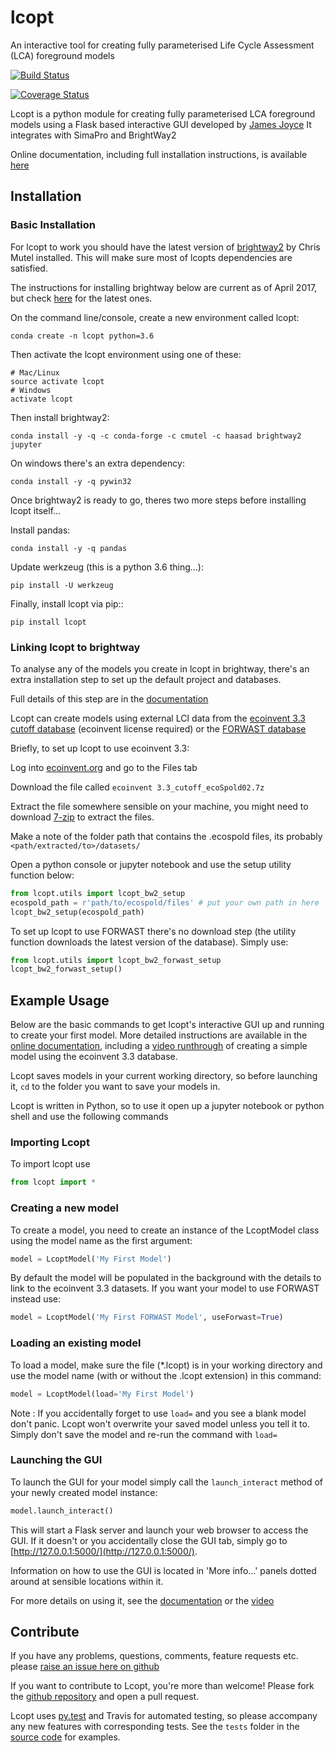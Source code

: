# lcopt
An interactive tool for creating fully parameterised Life Cycle Assessment (LCA) foreground models

[![Build Status](https://travis-ci.org/pjamesjoyce/lcopt.svg?branch=master)](https://travis-ci.org/pjamesjoyce/lcopt)

[![Coverage Status](https://coveralls.io/repos/github/pjamesjoyce/lcopt/badge.svg?branch=master)](https://coveralls.io/github/pjamesjoyce/lcopt?branch=master)

Lcopt is a python module for creating fully parameterised LCA foreground models using a Flask based interactive GUI developed by [James Joyce](https://pjamesjoyce.github.io/)
It integrates with SimaPro and BrightWay2

Online documentation, including full installation instructions, is available [here](http://lcopt.readthedocs.io)

## Installation

### Basic Installation

For lcopt to work you should have the latest version of [brightway2](https://brightwaylca.org/) by Chris Mutel installed.
This will make sure most of lcopts dependencies are satisfied.

The instructions for installing brightway below are current as of April 2017, but check [here](https://docs.brightwaylca.org/installation.html) for the latest ones.

On the command line/console, create a new environment called lcopt:

```
conda create -n lcopt python=3.6
```


Then activate the lcopt environment using one of these:
```
# Mac/Linux
source activate lcopt
# Windows
activate lcopt
```

Then install brightway2:
```
conda install -y -q -c conda-forge -c cmutel -c haasad brightway2 jupyter
```

On windows there's an extra dependency:
```
conda install -y -q pywin32
```

Once brightway2 is ready to go, theres two more steps before installing lcopt itself...

Install pandas:
```
conda install -y -q pandas
```

Update werkzeug (this is a python 3.6 thing...):
```
pip install -U werkzeug
```

Finally, install lcopt via pip::
```
pip install lcopt
```

### Linking lcopt to brightway

To analyse any of the models you create in lcopt in brightway, there's an extra installation step to set up the default project and databases.

Full details of this step are in the [documentation](https://lcopt.readthedocs.io/en/latest/1_installation.html#setting-up-brightway2-for-lcopt)

Lcopt can create models using external LCI data from the [ecoinvent 3.3 cutoff database](http://www.ecoinvent.org/database/ecoinvent-33/ecoinvent-33.html) (ecoinvent license required) or the [FORWAST database](http://forwast.brgm.fr/)

Briefly, to set up lcopt to use ecoinvent 3.3:

Log into [ecoinvent.org](http://www.ecoinvent.org/login-databases.html) and go to the Files tab

Download the file called `ecoinvent 3.3_cutoff_ecoSpold02.7z`

Extract the file somewhere sensible on your machine, you might need to download [7-zip](http://www.7-zip.org/download.html) to extract the files.

Make a note of the folder path that contains the .ecospold files, its probably `<path/extracted/to>/datasets/`

Open a python console or jupyter notebook and use the setup utility function below:

```python
from lcopt.utils import lcopt_bw2_setup
ecospold_path = r'path/to/ecospold/files' # put your own path in here
lcopt_bw2_setup(ecospold_path)
```

To set up lcopt to use FORWAST there's no download step (the utility function downloads the latest version of the database). Simply use:

```python
from lcopt.utils import lcopt_bw2_forwast_setup
lcopt_bw2_forwast_setup()
```

## Example Usage

Below are the basic commands to get lcopt's interactive GUI up and running to create your first model. More detailed instructions are available in the [online documentation](https://lcopt.readthedocs.io/en/latest/2_use.html), including a [video runthrough](https://lcopt.readthedocs.io/en/latest/3_video_runthrough.html) of creating a simple model using the ecoinvent 3.3 database.

Lcopt saves models in your current working directory, so before launching it, `cd` to the folder you want to save your models in.

Lcopt is written in Python, so to use it open up a jupyter notebook or python shell and use the following commands

### Importing Lcopt

To import lcopt use 

```python
from lcopt import *
```

### Creating a new model

To create a model, you need to create an instance of the LcoptModel class using the model name as the first argument:

```python
model = LcoptModel('My First Model')
```

By default the model will be populated in the background with the details to link to the ecoinvent 3.3 datasets. If you want your model to use FORWAST instead use:

```python
model = LcoptModel('My First FORWAST Model', useForwast=True)
```

### Loading an existing model

To load a model, make sure the file (*.lcopt) is in your working directory and use the model name (with or without the .lcopt extension) in this command:

```python
model = LcoptModel(load='My First Model')
```

Note : If you accidentally forget to use `load=` and you see a blank model don't panic. Lcopt won't overwrite your saved model unless you tell it to. Simply don't save the model and re-run the command with `load=`

### Launching the GUI

To launch the GUI for your model simply call the `launch_interact` method of your newly created model instance:

```python
model.launch_interact()
```

This will start a Flask server and launch your web browser to access the GUI. If it doesn't or you accidentally close the GUI tab, simply go to [http://127.0.0.1:5000/](http://127.0.0.1:5000/).

Information on how to use the GUI is located in 'More info...' panels dotted around at sensible locations within it.

For more details on using it, see the [documentation](https://lcopt.readthedocs.io/en/latest/2_use.html) or the [video](https://lcopt.readthedocs.io/en/latest/3_video_runthrough.html)

## Contribute

If you have any problems, questions, comments, feature requests etc. please [raise an issue here on github](https://github.com/pjamesjoyce/lcopt/issues)

If you want to contribute to Lcopt, you're more than welcome! Please fork the [github repository](https://github.com/pjamesjoyce/lcopt/) and open a pull request. 

Lcopt uses [py.test](https://docs.pytest.org/en/latest/index.html>) and Travis for automated testing, so please accompany any new features with corresponding tests. See the `tests` folder in the [source code](https://github.com/pjamesjoyce/lcopt/tree/master/tests) for examples.  